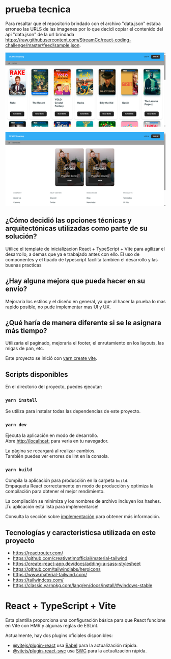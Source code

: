 # prueba tecnica
Para resaltar que el repositorio brindado con el archivo "data.json" estaba erroneo las URLS de las imagenes por lo que decidi copiar el contenido del api "data.json" de la url brindada https://raw.githubusercontent.com/StreamCo/react-coding-challenge/master/feed/sample.json.

![Series](image.png)


![Home](image-1.png)

## ¿Cómo decidió las opciones técnicas y arquitectónicas utilizadas como parte de su solución?
Utilice el template de inicializacion React + TypeScript + Vite para agilizar el desarrollo, a demas que ya e trabajado antes con ello. El uso de componentes y el tipado de typescript facilita tambien el desarrollo y las buenas practicas

## ¿Hay alguna mejora que pueda hacer en su envío?
Mejoraria los estilos y el diseño en general, ya que al hacer la prueba lo mas rapido posible, no pude implementar mas UI y UX.

## ¿Qué haría de manera diferente si se le asignara más tiempo?
Utilizaria el paginado, mejoraria el footer, el enrutamiento en los layouts, las migas de pan, etc.

Este proyecto se inició con [yarn create vite](https://vitejs.dev/guide/).

## Scripts disponibles

En el directorio del proyecto, puedes ejecutar:

### `yarn install`

Se utiliza para instalar todas las dependencias de este proyecto.

### `yarn dev`

Ejecuta la aplicación en modo de desarrollo.\
Abre [http://localhost:<port>](http://localhost:<port>) para verla en tu navegador.

La página se recargará al realizar cambios.\
También puedes ver errores de lint en la consola.

### `yarn build`

Compila la aplicación para producción en la carpeta `build`.\
Empaqueta React correctamente en modo de producción y optimiza la compilación para obtener el mejor rendimiento.

La compilación se minimiza y los nombres de archivo incluyen los hashes.\
¡Tu aplicación está lista para implementarse!

Consulta la sección sobre [implementación](https://facebook.github.io/create-react-app/docs/deployment) para obtener más información.

## Tecnologías y caracteristicsa utilizada en este proyecto

- https://reactrouter.com/
- https://github.com/creativetimofficial/material-tailwind
- https://create-react-app.dev/docs/adding-a-sass-stylesheet
- https://github.com/tailwindlabs/heroicons
- https://www.material-tailwind.com/
- https://tailwindcss.com/
- https://classic.yarnpkg.com/lang/en/docs/install/#windows-stable

# React + TypeScript + Vite

Esta plantilla proporciona una configuración básica para que React funcione en Vite con HMR y algunas reglas de ESLint.

Actualmente, hay dos plugins oficiales disponibles:

- [@vitejs/plugin-react](https://github.com/vitejs/vite-plugin-react/blob/main/packages/plugin-react) usa [Babel](https://babeljs.io/) para la actualización rápida.
- [@vitejs/plugin-react-swc](https://github.com/vitejs/vite-plugin-react/blob/main/packages/plugin-react-swc) usa [SWC](https://swc.rs/) para la actualización rápida.